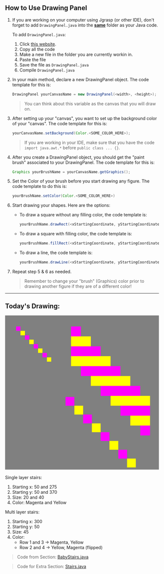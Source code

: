 ## How to Use Drawing Panel

1. If you are working on your computer using Jgrasp (or other IDE), don't forget to add `DrawingPanel.java` into the <u>**same**</u> folder as your Java code.

   To add `DrawingPanel.java`:

   1. Click [this website](http://www.buildingjavaprograms.com/drawingpanel/DrawingPanel.java).
   2. Copy all the code
   3. Make a new file in the folder you are currently workin in.
   4. Paste the file
   5. Save the file as `DrawingPanel.java`
   6. Compile `DrawingPanel.java`

2. In your main method, declare a new DrawingPanel object. The code template for this is:

   ```java
   DrawingPanel yourCanvasName = new DrawingPanel(<width>, <height>);
   ```

   > You can think about this variable as the canvas that you will draw on.

3. After setting up your "canvas", you want to set up the background color of your "canvas". The code template for this is:

   ```java
   yourCanvasName.setBackground(Color.<SOME_COLOR_HERE>);
   ```

   > If you are working in your IDE, make sure that you have the code `import java.awt.*` before `public class ... {}`.

4. After you create a DrawingPanel object, you should get the "paint brush" associated to your DrawingPanel. The code template for this is:

   ```java
   Graphics yourBrushName = yourCanvasName.getGraphics();
   ```

5. Set the Color of your brush before you start drawing any figure. The code template to do this is:

   ```java
   yourBrushName.setColor(Color.<SOME_COLOR_HERE>)
   ```

6. Start drawing your shapes. Here are the options:

   - To draw a square without any filling color, the code template is:

     ```java
     yourBrushName.drawRect(<xStartingCoordinate, yStartingCoordinate>, <width>, <height>);
     ```

   - To draw a square with filling color, the code template is:

     ```java
     yourBrushName.fillRect(<xStartingCoordinate, yStartingCoordinate>, <width>, <height>);
     ```

   - To draw a line, the code template is:

     ```java
     yourBrushName.drawLine(<xStartingCoordinate, yStartingCoordinate>, <xEndingCoordinate>, <yEndingCoordinate>);
     ```

7. Repeat step 5 & 6 as needed.

   > Remember to change your "brush" (Graphics) color prior to drawing another figure if they are of a different color!

---

## Today's Drawing:

![Image](/Stairs.png)

Single layer stairs:

1. Starting x: 50 and 275
2. Starting y: 50 and 370
3. Size: 20 and 40
4. Color: Magenta and Yellow

Multi layer stairs:

1. Starting x: 300
2. Starting y: 50
3. Size: 45
4. Color:
   - Row 1 and 3 -> Magenta, Yellow
   - Row 2 and 4 -> Yellow, Magenta (flipped)

> Code from Section: [BabyStairs.java](/BabyStairs.java)

> Code for Extra Section: [Stairs.java](/Stairs.java)

